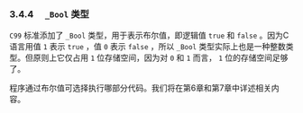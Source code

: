 ### 3.4.4　 `_Bool` 类型

`C99` 标准添加了 `_Bool` 类型，用于表示布尔值，即逻辑值 `true` 和 `false` 。因为C语言用值 `1` 表示 `true` ，值 `0` 表示 `false` ，所以 `_Bool` 类型实际上也是一种整数类型。但原则上它仅占用 `1` 位存储空间，因为对 `0` 和 `1` 而言， `1` 位的存储空间足够了。

程序通过布尔值可选择执行哪部分代码。我们将在第6章和第7章中详述相关内容。

